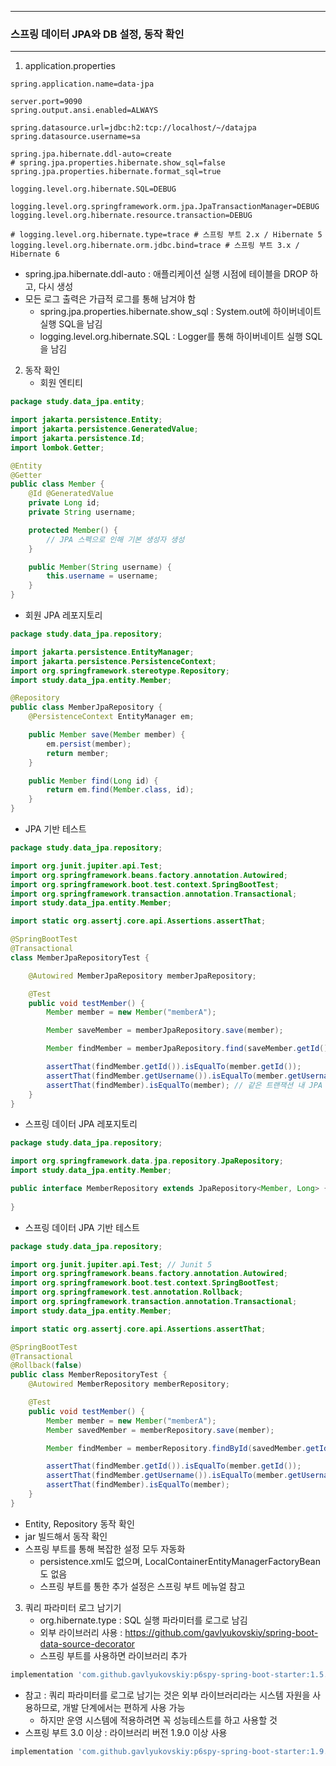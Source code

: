 -----
### 스프링 데이터 JPA와 DB 설정, 동작 확인
-----
1. application.properties
```properties
spring.application.name=data-jpa

server.port=9090
spring.output.ansi.enabled=ALWAYS

spring.datasource.url=jdbc:h2:tcp://localhost/~/datajpa
spring.datasource.username=sa

spring.jpa.hibernate.ddl-auto=create
# spring.jpa.properties.hibernate.show_sql=false
spring.jpa.properties.hibernate.format_sql=true

logging.level.org.hibernate.SQL=DEBUG

logging.level.org.springframework.orm.jpa.JpaTransactionManager=DEBUG
logging.level.org.hibernate.resource.transaction=DEBUG

# logging.level.org.hibernate.type=trace # 스프링 부트 2.x / Hibernate 5
logging.level.org.hibernate.orm.jdbc.bind=trace # 스프링 부트 3.x / Hibernate 6
```

  - spring.jpa.hibernate.ddl-auto : 애플리케이션 실행 시점에 테이블을 DROP 하고, 다시 생성
  - 모든 로그 출력은 가급적 로그를 통해 남겨야 함
    + spring.jpa.properties.hibernate.show_sql : System.out에 하이버네이트 실행 SQL을 남김
    + logging.level.org.hibernate.SQL : Logger를 통해 하이버네이트 실행 SQL을 남김

2. 동작 확인
   - 회원 엔티티
```java
package study.data_jpa.entity;

import jakarta.persistence.Entity;
import jakarta.persistence.GeneratedValue;
import jakarta.persistence.Id;
import lombok.Getter;

@Entity
@Getter
public class Member {
    @Id @GeneratedValue
    private Long id;
    private String username;

    protected Member() {
        // JPA 스펙으로 인해 기본 생성자 생성
    }

    public Member(String username) {
        this.username = username;
    }
}
```

  - 회원 JPA 레포지토리
```java
package study.data_jpa.repository;

import jakarta.persistence.EntityManager;
import jakarta.persistence.PersistenceContext;
import org.springframework.stereotype.Repository;
import study.data_jpa.entity.Member;

@Repository
public class MemberJpaRepository {
    @PersistenceContext EntityManager em;

    public Member save(Member member) {
        em.persist(member);
        return member;
    }

    public Member find(Long id) {
        return em.find(Member.class, id);
    }
}
```

  - JPA 기반 테스트
```java
package study.data_jpa.repository;

import org.junit.jupiter.api.Test;
import org.springframework.beans.factory.annotation.Autowired;
import org.springframework.boot.test.context.SpringBootTest;
import org.springframework.transaction.annotation.Transactional;
import study.data_jpa.entity.Member;

import static org.assertj.core.api.Assertions.assertThat;

@SpringBootTest
@Transactional
class MemberJpaRepositoryTest {

    @Autowired MemberJpaRepository memberJpaRepository;

    @Test
    public void testMember() {
        Member member = new Member("memberA");

        Member saveMember = memberJpaRepository.save(member);

        Member findMember = memberJpaRepository.find(saveMember.getId());

        assertThat(findMember.getId()).isEqualTo(member.getId());
        assertThat(findMember.getUsername()).isEqualTo(member.getUsername());
        assertThat(findMember).isEqualTo(member); // 같은 트랜잭션 내 JPA 엔티티 동일성 보장
    }
}
```

  - 스프링 데이터 JPA 레포지토리
```java
package study.data_jpa.repository;

import org.springframework.data.jpa.repository.JpaRepository;
import study.data_jpa.entity.Member;

public interface MemberRepository extends JpaRepository<Member, Long> {
    
}
```

  - 스프링 데이터 JPA 기반 테스트
```java
package study.data_jpa.repository;

import org.junit.jupiter.api.Test; // Junit 5
import org.springframework.beans.factory.annotation.Autowired;
import org.springframework.boot.test.context.SpringBootTest;
import org.springframework.test.annotation.Rollback;
import org.springframework.transaction.annotation.Transactional;
import study.data_jpa.entity.Member;

import static org.assertj.core.api.Assertions.assertThat;

@SpringBootTest
@Transactional
@Rollback(false)
public class MemberRepositoryTest {
    @Autowired MemberRepository memberRepository;

    @Test
    public void testMember() {
        Member member = new Member("memberA");
        Member savedMember = memberRepository.save(member);

        Member findMember = memberRepository.findById(savedMember.getId()).get();

        assertThat(findMember.getId()).isEqualTo(member.getId());
        assertThat(findMember.getUsername()).isEqualTo(member.getUsername());
        assertThat(findMember).isEqualTo(member);
    }
}
```

  - Entity, Repository 동작 확인
  - jar 빌드해서 동작 확인
  - 스프링 부트를 통해 복잡한 설정 모두 자동화
    + persistence.xml도 없으며, LocalContainerEntityManagerFactoryBean도 없음
    + 스프링 부트를 통한 추가 설정은 스프링 부트 메뉴얼 참고

3. 쿼리 파라미터 로그 남기기
   - org.hibernate.type : SQL 실행 파라미터를 로그로 남김
   - 외부 라이브러리 사용 : https://github.com/gavlyukovskiy/spring-boot-data-source-decorator
   - 스프링 부트를 사용하면 라이브러리 추가
```gradle
implementation 'com.github.gavlyukovskiy:p6spy-spring-boot-starter:1.5.7'
```
   - 참고 : 쿼리 파라미터를 로그로 남기는 것은 외부 라이브러리라는 시스템 자원을 사용하므로, 개발 단계에서는 편하게 사용 가능
     + 하지만 운영 시스템에 적용하려면 꼭 성능테스트를 하고 사용할 것
   - 스프링 부트 3.0 이상 : 라이브러리 버전 1.9.0 이상 사용
```gradle
implementation 'com.github.gavlyukovskiy:p6spy-spring-boot-starter:1.9.0'
```
